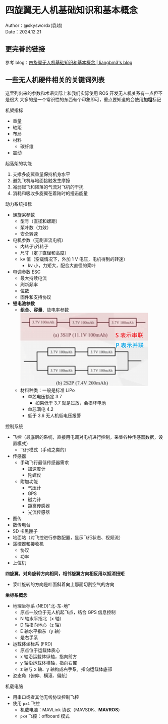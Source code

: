 # 四旋翼无人机基础知识和基本概念

Author：@skyswordx(袁越)  
Date：2024.12.21

## 更完善的链接

参考 blog：[四旋翼无人机基础知识和基本概念 | liangbm3's blog](https://liangbm3.top/2025/01/13/0018/)
## 一些无人机硬件相关的关键词列表

这里列出来的参数和术语实际上和我们实际使用 ROS 开发无人机关系有一点但不是很大
大多的是一个常识性的东西有个印象即可，重点要知道的会使用**加粗**标记

机架指标
- 重量
- 轴距
- 布局
- 材料
	- 碳纤维
- 震动


起落架的功能
1. 支撑多旋翼重量保持机身水平
2. 避免飞机与地面接触发生摩擦
3. 减弱起飞和降落的气流对飞机的干扰
4. 消耗和吸收多旋翼在着陆时的撞击能量


动力系统指标
- 螺旋桨参数
	- 型号（直径和螺距）
	- 桨叶数（力效）
	- 安全转速
- 电机参数（无刷直流电机）
	- 内转子\外转子
	- 尺寸（定子直径和高度）
	- kv 值（空载情况下，外加 1 V 电压，电机得到的转速）
		- kv 小，力矩大，配合大直径的桨叶
- 电调参数 ESC
	- 最大持续电流
	- 刷新频率
	- 位数
	- 固件和支持协议
- **锂电池参数**
	- **组合、容量**、放电率参数
	 ![](./assets-of-UAV-concepts/image-0.png)
	- 材料种类：一般是标准 LiPo 
		- 单芯电压额定 3.7
			- 如果低于 3.7 就是过放，会损坏电池
		- 单芯满电 4.2
		- 低于 3.6 无人机低电压报警


控制系统
- 飞控（最底层的系统，直接用电调对电机进行控制，采集各种传感器数据，设置模式）
	- 飞行模式（手动之类的）
- 传感器
	- 手动飞行最低传感器需求
		- 加速度计
		- 陀螺仪
	- 附加功能
		- 气压计
		- GPS
		- 磁力计
		- 距离传感器
		- 光流传感器
- 图传
- 数传电台
- SD 卡黑匣子
- 地面站（对飞控进行参数配置，显示飞行状态、视频流）
- 遥控器和接收机
	- 协议
	- 功率
- 上位机



**四旋翼，对角旋转方向相同，相邻旋翼方向相反用以抵消扭矩**
- 浆叶旋转的方向是叶面斜着向上那面切割空气的方向


**坐标系概念**
- 地理坐标系 (NED)"北-东-地”
	- 原点一般位于无人机起飞点，结合 GPS 信息控制
	- N 轴水平指北（x 轴）
	- D 轴指向地心（z 轴）
	- E 轴水平指东（y 轴）
	- 是右手系
- 运载体坐标系 (FRD)
	- 原点位于运载体质心
	- x 轴沿运载体纵轴，指向前方
	- y 轴沿运载体横轴，指向右翼
	- z 轴与 x 轴、y 轴构成右手系，指向运载体底部
- 姿态角（俯仰、横滚、偏航） 


机载电脑
- 用串口或者其他无线协议控制飞控
- 使用 `px4` 飞控
	- 机载电脑：MAVLink 协议（MAVSDK、**MAVROS**）
	- `px4` 飞控：offboard 模式




